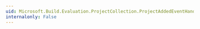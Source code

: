 ```yaml
---
uid: Microsoft.Build.Evaluation.ProjectCollection.ProjectAddedEventHandler
internalonly: False
---
```

